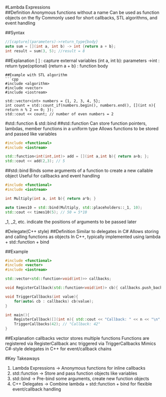#Lambda Expressions<br>
##Definition
Anonymous functions without a name
Can be used as function objects on the fly
Commonly used for short callbacks, STL algorithms, and event handling

##Syntax
```cpp
//[capture](parameters)->return_type{body}
auto sum = [](int a, int b) -> int {return a + b};
int result = sum(3, 5); //result = 8
```
##Explanation
[ ] : capture external variables
(int a, int b): parameters
->int : return type(optional)
{return a + b} : function body
```
##Example with STL algorithm
```cpp
#include <algorithm>
#include <vector>
#include <iostream>

std::vector<int> numbers = {1, 2, 3, 4, 5};
int count = std::count_if(numbers.begin(), numbers.end(), [](int n){ return n % 2 == 0; });
std::cout << count; // number of even numbers = 2
```
#std::function & std::bind
##std::function
Can store function pointers, lambdas, member functions in a uniform type
Allows functions to be stored and passed like variables
```cpp
#include <functional>
#include <iostream>

std::function<int(int,int)> add = [](int a,int b){ return a+b; };
std::cout << add(2,3); // 5
```

##std::bind
Binds some arguments of a function to create a new callable object
Useful for callbacks and event handling
```cpp
#include <functional>
#include <iostream>

int Multiply(int a, int b){ return a*b; }

auto times10 = std::bind(Multiply, std::placeholders::_1, 10);
std::cout << times10(5); // 50 = 5*10
```
_1, _2, etc. indicate the positions of arguments to be passed later


#Delegate(C++ style)
##Definition
Similar to delegates in C#
Allows storing and calling functions as objects
In C++, typically implemented using lambda + std::function + bind

##Example
```cpp
#include <functional>
#include <vector>
#include <iostream>

std::vector<std::function<void(int)>> callbacks;

void RegisterCallback(std::function<void(int)> cb){ callbacks.push_back(cb); }

void TriggerCallbacks(int value){
    for(auto& cb : callbacks) cb(value);
}

int main(){
    RegisterCallback([](int n){ std::cout << "Callback: " << n << "\n"; });
    TriggerCallbacks(42); // "Callback: 42"
}
```
##Explanation
callbacks vector stores multiple functions
Functions are registered via RegisterCallback anc triggered via TriggerCallbacks
Mimics C#-style delegates in C++ for event/callback chains

#Key Takeaways
1. Lambda Expressions → Anonymous functions for inline callbacks
2. std::function → Store and pass function objects like variables
3. std::bind → Pre-bind some arguments, create new function objects
4. C++ Delegates → Combine lambda + std::function + bind for flexible event/callback handling
